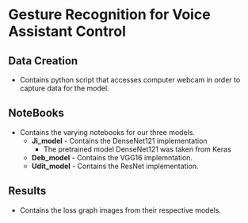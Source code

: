 # Gesture Recognition for Voice Assistant Control

## Data Creation 
* Contains python script that accesses computer webcam in order to capture data for the model. 

## NoteBooks 
* Contains the varying notebooks for our three models.
  * **Ji_model** - Contains the DenseNet121 implementation
    * The pretrained model DenseNet121 was taken from Keras
  * **Deb_model** - Contains the VGG16 implemntation. 
  * **Udit_model** - Contains the ResNet implementation. 

 ## Results
 * Contains the loss graph images from their respective models. 
 

